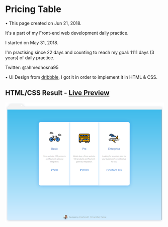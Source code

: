 # Pricing Table

• This page created on Jun 21, 2018.

It's a part of my Front-end web development daily practice.

I started on May 31, 2018.

I'm practising since 22 days and counting to reach my goal: 1111 days (3 years) of daily practice.

Twitter: @ahmedhosna95

• UI Design from [dribbble](https://dribbble.com/shots/3444019-Pricing-Page-UI-Concept), I got it in order to implement it in HTML & CSS.

## HTML/CSS Result - [Live Preview](https://cdn.rawgit.com/ahmedhosna95/Front-end-Daily-Practice/740ffd12/Day022/PricingTables_06/index.html)

![](assets/img/frame-generic.png)
